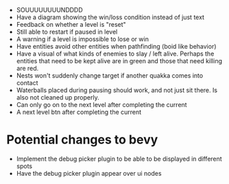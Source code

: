 - SOUUUUUUUUNDDDD
- Have a diagram showing the win/loss condition instead of just text
- Feedback on whether a level is "reset"
- Still able to restart if paused in level
- A warning if a level is impossible to lose or win
- Have entities avoid other entities when pathfinding (boid like behavior)
- Have a visual of what kinds of enemies to slay / left alive. Perhaps the entities that need to be kept alive are in green and those that need killing are red.
- Nests won't suddenly change target if another quakka comes into contact
- Waterballs placed during pausing should work, and not just sit there. Is also not cleaned up properly.
- Can only go on to the next level after completing the current
- A next level btn after completing the current

# Potential changes to bevy
- Implement the debug picker plugin to be able to be displayed in different spots
- Have the debug picker plugin appear over ui nodes
